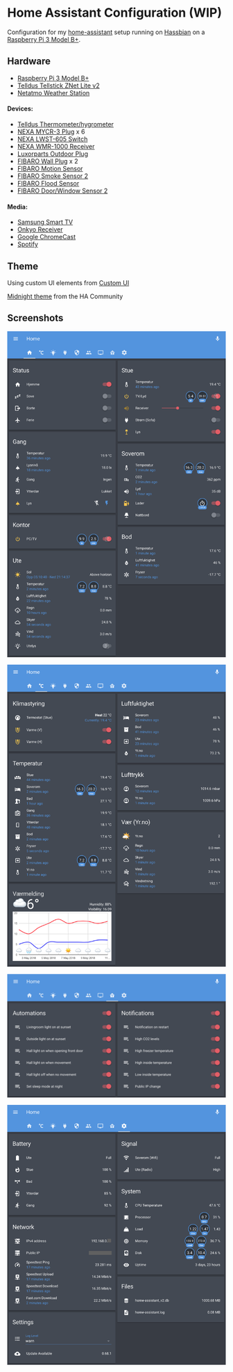 # Home Assistant Configuration (WIP)

Configuration for my [home-assistant](https://www.home-assistant.io) setup running on
[Hassbian](https://www.home-assistant.io/docs/installation/hassbian/installation/) on a
[Raspberry Pi 3 Model B+](https://www.raspberrypi.org/products/raspberry-pi-3-model-b-plus/).

## Hardware

- [Raspberry Pi 3 Model B+](https://www.raspberrypi.org/products/raspberry-pi-3-model-b-plus/)
- [Telldus Tellstick ZNet Lite v2](https://home-assistant.io/components/tellduslive/)
- [Netatmo Weather Station](https://home-assistant.io/components/netatmo/)
 
#### Devices:
- [Telldus Thermometer/hygrometer](http://telldus.com/produkt/inneute-termohygro-sensor-433mhz/)
- [NEXA MYCR-3 Plug](https://www.clasohlson.com/no/Nexa-MYCR-3,-3-pack-fjernstr%C3%B8mbrytere--/36-6902) x 6
- [NEXA LWST-605 Switch](https://www.clasohlson.com/no/Nexa-LWST-605-trådløs-veggstrømbryter-/36-4614)
- [NEXA WMR-1000 Receiver](https://www.clasohlson.com/no/Nexa-WMR-1000-innbyggingsmottaker-p%C3%A5-av-/36-5940)
- [Luxorparts Outdoor Plug](https://www.kjell.com/no/produkter/elektro-og-verktoy/smarte-hjem/433mhz/fjernstrombryter/utenpaliggende-bryter/luxorparts-mini-fjernstrombryter-for-utendorsbruk-3000-w-p50990)
- [FIBARO Wall Plug](https://products.z-wavealliance.org/products/1653) x 2
- [FIBARO Motion Sensor](https://products.z-wavealliance.org/products/2762)
- [FIBARO Smoke Sensor 2](https://products.z-wavealliance.org/products/1273)
- [FIBARO Flood Sensor](https://products.z-wavealliance.org/products/2791)
- [FIBARO Door/Window Sensor 2](https://products.z-wavealliance.org/products/2181)
 
#### Media:
- [Samsung Smart TV](https://home-assistant.io/components/media_player.samsungtv/)
- [Onkyo Receiver](https://www.home-assistant.io/components/media_player.onkyo/)
- [Google ChromeCast](https://www.home-assistant.io/components/media_player.cast/)
- [Spotify](https://www.home-assistant.io/components/media_player.spotify/)

## Theme
Using custom UI elements from [Custom UI](https://github.com/andrey-git/home-assistant-custom-ui)

[Midnight theme](https://community.home-assistant.io/t/midnight-theme/28598) from the HA Community

## Screenshots

![Home Tab](https://github.com/benct/home-assistant-config/blob/master/screenshots/ha-home.png)

![Climate Tab](https://github.com/benct/home-assistant-config/blob/master/screenshots/ha-climate.png)

![Automations Tab](https://github.com/benct/home-assistant-config/blob/master/screenshots/ha-automations.png)

![Other Tab](https://github.com/benct/home-assistant-config/blob/master/screenshots/ha-other.png)

